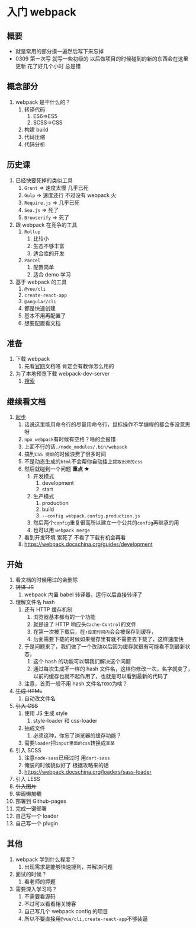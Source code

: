 # 入门 webpack

## 概要

- 就是常用的部分摸一遍然后写下来忘掉
- 0309 第一次写 就写一些初级的 以后做项目的时候碰到的新的东西会在这里更新 花了好几个小时 总是错

## 概念部分

1. webpack 是干什么的？
   1. 转译代码
      1. ES6=>ES5
      2. SCSS=>CSS
   2. 构建 build
   3. 代码压缩
   4. 代码分析

## 历史课

1. 已经快要死掉的类似工具
   1. `Grunt` => 速度太慢 几乎已死
   2. `Gulp` => 速度还行 不过没有 webpack 火
   3. `Require.js` => 几乎已死
   4. `Sea.js` => 死了
   5. `Browserify` => 死了
2. 跟 webpack 在竞争的工具
   1. `Rollup`
      1. 比较小
      2. 生态不够丰富
      3. 适合库的开发
   2. `Parcel`
      1. 配置简单
      2. 适合 demo 学习
3. 基于 webpack 的工具
   1. `@vue/cli`
   2. `create-react-app`
   3. `@angular/cli`
   4. 都是快速创建
   5. 基本不用再配置了
   6. 想要配置看文档

## 准备

1. 下载 webpack
   1. 先看[官网](https://www.webpackjs.com/)文档咯 肯定会有教你怎么用的
2. 为了本地预览下载 webpack-dev-server
   1. [搜索](https://webpack.docschina.org/configuration/dev-server/)

## 继续看文档

1. [起步](https://webpack.docschina.org/guides/getting-started/)
   1. 话说这里能用命令行的尽量用命令行，鼠标操作不学编程的都会多没意思呀
   2. `npx webpack`有时候有空格？啥的会报错
   3. 上面不行的话`./node_modules/.bin/webpack`
   4. 搞到`CSS 提取`的时候浪费了很多时间
   5. 不是动态生成的`html`不会帮你自动挂上`提取出来的css`
   6. 然后就碰到一个问题 **重点 ★**
      1. 开发模式
         1. development
         2. start
      2. 生产模式
         1. production
         2. build
         3. `--config webpack.config.production.js`
      3. 然后两个`config`重复很高所以建立一个公共的`config`再继承的用
      4. 也可以用 `webpack merge`
   7. 看到开发环境 累死了 不看了下载有机会再看
   8. https://webpack.docschina.org/guides/development

## 开始

1. 看文档的时候用过的会删除
2. ~~转译 JS~~
   1. webpack 内置 babel 转译器，运行以后直接转译了
3. 理解文件名 hash
   1. 还有 HTTP 缓存机制
      1. 浏览器基本都有的一个功能
      2. 就是设了 HTTP 响应头`Cache-Control`的文件
      3. 在第一次被下载后，在`↑设定时间内`会会被保存到缓存，
      4. 后面需要下载的时候如果缓存里有就不需要去下载了，这样速度快
   2. 于是问题来了，我们做了一个改动以后因为缓存就很有可能看不到最新状态，
      1. 这个 hash 的功能可以帮我们解决这个问题
      2. 通过每次生成不一样的 hash 文件名，这样你修改一次，名字就变了，以前的缓存也就不起作用了，也就是可以看到最新的代码了
   3. 注意，首页一般不用 hash 文件名`TODO`为啥？
4. ~~生成 HTML~~
   1. 自动改文件名
5. ~~引入 CSS~~
   1. 使用 JS 生成 style
      1. style-loader 和 css-loader
   2. 抽成文件
      1. 必须这种，你忘了浏览器的缓存功能？
   3. 需要`loader`把`input里面的css`转换成`某某`
6. 引入 SCSS
   1. 注意`node-sass`已经过时 用`dart-sass`
   2. 俺装的时候貌似好了 根据攻略来的话
   3. https://webpack.docschina.org/loaders/sass-loader
7. 引入 LESS
8. ~~引入图片~~
9. ~~实现懒加载~~
10. 部署到 Github-pages
11. 完成一键部署
12. 自己写一个 loader
13. 自己写一个 plugin

## 其他

1. webpack 学到什么程度？
   1. 出现需求是能够快速搜到，并解决问题
2. 面试的时候？
   1. 看老师的押题
3. 需要深入学习吗？
   1. 不需要看源码
   2. 不过可以看看相关博客
   3. 自己写几个 webpack config 的项目
   4. 所以不要直接用`@vue/cli,create-react-app`不够装逼

